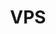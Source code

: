 ---
title: VPS
slug: vps
excerpt: Cómo utilizar los VPS de OVHcloud
sections: Primeros pasos, Diagnóstico y modo de rescate, Uso avanzado, Miscelánea, Tutoriales
---